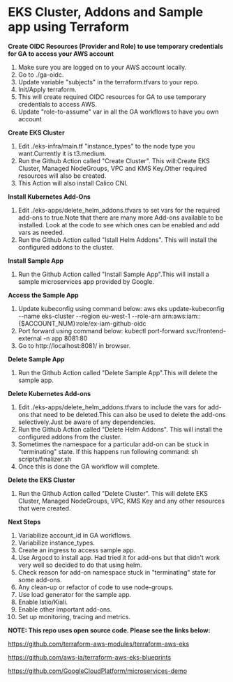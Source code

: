 # EKS Cluster, Addons and Sample app using Terraform

**Create OIDC Resources (Provider and Role) to use temporary credentials for GA to access your AWS account**

1. Make sure you are logged on to your AWS account locally.
2. Go to ./ga-oidc.
3. Update variable "subjects" in the terraform.tfvars to your repo.
3. Init/Apply terraform.
4. This will create required OIDC resources for GA to use temporary credentials to access AWS.
5. Update "role-to-assume" var in all the GA workflows to have you own account 

**Create EKS Cluster**

1. Edit ./eks-infra/main.tf "instance_types" to the node type you want.Currently it is t3.medium.
2. Run the Github Action called "Create Cluster". This will:Create EKS Cluster, Managed NodeGroups, VPC and KMS Key.Other required resources will also be created.
3. This Action will also install Calico CNI.

**Install Kubernetes Add-Ons**

1. Edit ./eks-apps/delete_helm_addons.tfvars to set vars for the required add-ons to true.Note that there are many more Add-ons available to be installed. Look at the code to see which ones can be enabled and add vars as needed.
2. Run the Github Action called "Istall Helm Addons". This will install the configured addons to the cluster.

**Install Sample App**

1. Run the Github Action called "Install Sample App".This will install a sample microservices app provided by Google.

**Access the Sample App**

1. Update kubeconfig using command below:
    aws eks update-kubeconfig --name eks-cluster --region eu-west-1 --role-arn arn:aws:iam::{$ACCOUNT_NUM}:role/ex-iam-github-oidc
2. Port forward using command below:
    kubectl port-forward svc/frontend-external -n app 8081:80
3. Go to http://localhost:8081/ in browser.

**Delete Sample App**

1. Run the Github Action called "Delete Sample App".This will delete the sample app.

**Delete Kubernetes Add-ons**

1. Edit ./eks-apps/delete_helm_addons.tfvars to include the vars for add-ons that need to be deleted.This can also be used to delete the add-ons selectively.Just be aware of any dependencies.
2. Run the Github Action called "Delete Helm Addons". This will install the configured addons from the cluster.
3. Sometimes the namespace for a particular add-on can be stuck in "terminating" state. If this happens run following command:
    sh scripts/finalizer.sh <namespace that is stuck>
4. Once this is done the GA workflow will complete.

**Delete the EKS Cluster**

1. Run the Github Action called "Delete Cluster". This will delete EKS Cluster, Managed NodeGroups, VPC, KMS Key and any other resources that were created.


**Next Steps**

1. Variabilize account_id in GA workflows.
2. Variabilize instance_types.
3. Create an ingress to access sample app.
4. Use Argocd to install app. Had tried it for add-ons but that didn't work very well so decided to do that using helm.
5. Check reason for add-on namespace stuck in "terminating" state for some add-ons.
6. Any clean-up or refactor of code to use node-groups.
7. Use load generator for the sample app.
8. Enable Istio/Kiali.
9. Enable other important add-ons.
10. Set up monitoring, tracing and metrics.

**NOTE: This repo uses open source code. Please see the links below:**

https://github.com/terraform-aws-modules/terraform-aws-eks

https://github.com/aws-ia/terraform-aws-eks-blueprints

https://github.com/GoogleCloudPlatform/microservices-demo


